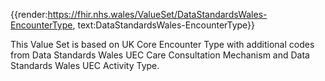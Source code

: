 <div class="warning"><span class="ImplementWarn"></span></div>

{{render:https://fhir.nhs.wales/ValueSet/DataStandardsWales-EncounterType, text:DataStandardsWales-EncounterType}}

This Value Set is based on UK Core Encounter Type with additional codes from Data Standards Wales UEC Care Consultation Mechanism and Data Standards Wales UEC Activity Type.